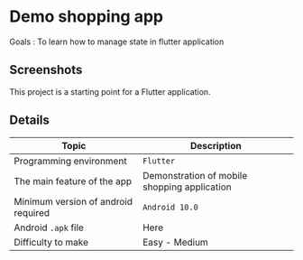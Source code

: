 # Demo shopping app

Goals : To learn how to manage state in flutter application

## Screenshots

This project is a starting point for a Flutter application.

## Details

| Topic  | Description |
| ------------- | ------------- |
| Programming environment | ```Flutter``` |
| The main feature of the app | Demonstration of mobile shopping application |
| Minimum version of android required | ```Android 10.0``` |
| Android ```.apk``` file | Here |
| Difficulty to make | Easy - Medium |
